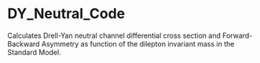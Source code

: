 # DY_Neutral_Code

Calculates Drell-Yan neutral channel differential cross section and Forward-Backward Asymmetry as function of the dilepton invariant mass in the Standard Model.
